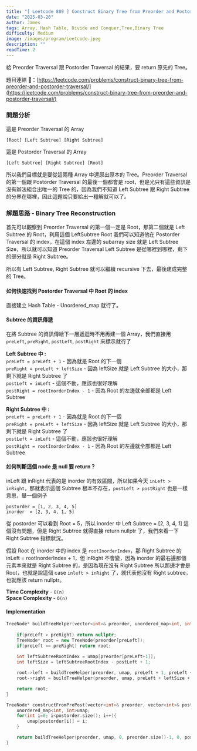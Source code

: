 ```yaml
---
title: "[ Leetcode 889 ] Construct Binary Tree from Preorder and Postorder Traversal | 解題思路分享"
date: "2025-03-20"
author: James
tags: Array, Hash Table, Divide and Conquer,Tree,Binary Tree
difficulty: Medium
image: /images/program/Leetcode.jpeg
description: ""
readTime: 2
---
```


給 Preorder Traversal 跟 Postorder Traversal 的結果，要 return 原先的 Tree。

題目連結 🔗：[https://leetcode.com/problems/construct-binary-tree-from-preorder-and-postorder-traversal/](https://leetcode.com/problems/construct-binary-tree-from-preorder-and-postorder-traversal/)

### **問題分析**

這是 Preorder Traversal 的 Array

```
[Root] [Left Subtree] [Right Subtree]
```

這是 Postorder Traversal 的 Array

```
[Left Subtree] [Right Subtree] [Root]
```

所以我們目標就是要從這兩種 Array 中還原出原本的 Tree。Preorder Traversal 的第一個跟 Postorder Traversal 的最後一個都會是 root，但是光只有這些資訊是沒有辦法組合出唯一的 Tree 的，因為我們不知道 Left Subtree 跟 Right Subtree 的分界在哪裡，因此這題說只要給出一種解就可以了。

### **解題思路 - Binary Tree Reconstruction**

首先可以觀察到 Preorder Traversal 的第一個一定是 Root，那第二個就是 Left Subtree 的 Root，利用這個 LeftSubtree Root 我們可以知道他在 Postorder Traversal 的 index，在這個 index 左邊的 subarray size 就是 Left Subtree Size，所以就可以知道 Preorder Traversal Left Subtree 是從哪裡到哪裡，剩下的部分就是 Right Subtree。

所以有 Left Subtree, Right Subtree 就可以繼續 recursive 下去，最後建成完整的 Tree。

#### **如何快速找到 Postorder Traversal 中 Root 的 index**

直接建立 Hash Table - Unordered_map 就行了。

#### **Subtree 的資訊傳遞**

在將 Subtree 的資訊傳給下一層遞迴時不用再建一個 Array，我們直接用 `preLeft`, `preRight`, `postLeft`, `postRight` 來標示就行了

**Left Subtree 中 :**<br>
`preLeft = preLeft + 1` - 因為就是 Root 的下一個<br>
`preRight = preLeft + leftSize` - 因為 leftSize 就是 Left Subtree 的大小，那剩下就是 Right Subtree 了<br>
`postLeft = inLeft` - 這個不動，應該也很好理解<br>
`postRight = rootInorderIndex - 1` - 因為 Root 的左邊就全部都是 Left Subtree

**Right Subtree 中 :**<br>
`preLeft = preLeft + 1` - 因為就是 Root 的下一個<br>
`preRight = preLeft + leftSize` - 因為 leftSize 就是 Left Subtree 的大小，那剩下就是 Right Subtree 了<br>
`postLeft = inLeft` - 這個不動，應該也很好理解<br>
`postRight = rootInorderIndex - 1` - 因為 Root 的左邊就全部都是 Left Subtree

#### **如何判斷這個 node 是 null 要 return？**

inLeft 跟 inRight 代表的是 inorder 的有效區間，所以如果今天 `inLeft > inRight`，那就表示這個 Subtree 根本不存在，`postLeft > postRight` 也是一樣意思，舉一個例子

```
postorder = [1, 2, 3, 4, 5]
inorder  = [2, 3, 4, 1, 5]
```

從 postorder 可以看到 Root = 5，所以 inorder 中 Left Subtree = [2, 3, 4, 1] 這個沒有問題，但是 Right Subtree 就得直接 return nullptr 了，我們來看一下 Right Subtree 指標狀況。

假設 Root 在 inorder 中的 index 是 `rootInorderIndex`，那 Right Subtree 的 inLeft = rootInorderIndex + 1，但 inRight 不會變，因為 inorder 的最右邊那個元素本來就是 Right Subtree 的，是因為現在沒有 Right Subtree 所以那邊才會是 Root，也就是說這個 case `inleft > inRight` 了，就代表他沒有 Right subtree，也就應該 return nullptr。

**Time Complexity** - `O(n)`<br>
**Space Complexity** - `O(n)`

#### **Implementation**

```cpp
TreeNode* buildTreeHelper(vector<int>& preorder, unordered_map<int, int>& umap, int preLeft, int preRight, int postLeft, int postRight) {
    
    if(preLeft > preRight) return nullptr;
    TreeNode* root = new TreeNode(preorder[preLeft]);
    if(preLeft == preRight) return root;
    
    int leftSubtreeRootIndex = umap[preorder[preLeft+1]];
    int leftSize = leftSubtreeRootIndex - postLeft + 1;

    root->left = buildTreeHelper(preorder, umap, preLeft + 1, preLeft + leftSize, postLeft, postLeft + leftSize - 1);
    root->right = buildTreeHelper(preorder, umap, preLeft + leftSize + 1, preRight, postLeft + leftSize, postRight - 1);

    return root;
}

TreeNode* constructFromPrePost(vector<int>& preorder, vector<int>& postorder) {
    unordered_map<int, int>umap;
    for(int i=0; i<postorder.size(); i++){
        umap[postorder[i]] = i;
    }

    return buildTreeHelper(preorder, umap, 0, preorder.size()-1, 0, postorder.size()-1);
}
```